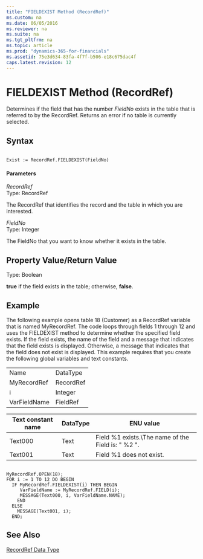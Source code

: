 ```yaml
---
title: "FIELDEXIST Method (RecordRef)"
ms.custom: na
ms.date: 06/05/2016
ms.reviewer: na
ms.suite: na
ms.tgt_pltfrm: na
ms.topic: article
ms.prod: "dynamics-365-for-financials"
ms.assetid: 75e3d634-83fa-4f7f-b506-e18c675dac4f
caps.latest.revision: 12
---
```

# FIELDEXIST Method (RecordRef)
Determines if the field that has the number *FieldNo* exists in the table that is referred to by the RecordRef. Returns an error if no table is currently selected.  
  
## Syntax  
  
```  
  
Exist := RecordRef.FIELDEXIST(FieldNo)  
```  
  
#### Parameters  
 *RecordRef*  
 Type: RecordRef  
  
 The RecordRef that identifies the record and the table in which you are interested.  
  
 *FieldNo*  
 Type: Integer  
  
 The FieldNo that you want to know whether it exists in the table.  
  
## Property Value/Return Value  
 Type: Boolean  
  
 **true** if the field exists in the table; otherwise, **false**.  
  
## Example  
 The following example opens table 18 \(Customer\) as a RecordRef variable that is named MyRecordRef. The code loops through fields 1 through 12 and uses the FIELDEXIST method to determine whether the specified field exists. If the field exists, the name of the field and a message that indicates that the field exists is displayed. Otherwise, a message that indicates that the field does not exist is displayed. This example requires that you create the following global variables and text constants.  
  
|||  
|-|-|  
|Name|DataType|  
|MyRecordRef|RecordRef|  
|i|Integer|  
|VarFieldName|FieldRef|  
  
|Text constant name|DataType|ENU value|  
|------------------------|--------------|---------------|  
|Text000|Text|Field %1 exists.\\The name of the Field is: " %2 ".|  
|Text001|Text|Field %1 does not exist.|  
  
```  
  
MyRecordRef.OPEN(18);  
FOR i := 1 TO 12 DO BEGIN  
  IF MyRecordRef.FIELDEXIST(i) THEN BEGIN  
     VarFieldName := MyRecordRef.FIELD(i);  
     MESSAGE(Text000, i, VarFieldName.NAME);  
    END  
  ELSE  
    MESSAGE(Text001, i);  
  END;  
```  
  
## See Also  
 [RecordRef Data Type](../datatypes/devenv-RecordRef-Data-Type.md)